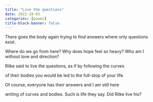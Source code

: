 ```yaml
---
title: "Live the questions"
date: 2022-10-03
categories: [poems]
title-block-banner: false
---
```

There goes the body again
trying to find answers
where only questions exist.

Where do we go from here?
Why does hope feel so heavy?
Who am I without love and direction?

Rilke said to live
the questions, as if
by following the curves

of their bodies
you would be led
to the full-stop of your life.

Of course,
everyone has their answers
and I am still here

writing of curves and bodies.
Such is life they say.
Did Rilke live his?
